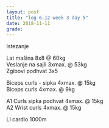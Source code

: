 ```yaml
---
layout: post
title: "log 6.12 week 3 day 5"
date: 2018-11-11
grade:
---
```


Istezanje

Lat mašina 8x8 @ 60kg   
Veslanje na sajli 3xmax. @ 53kg  
Zgibovi podhvat 3x5          

Biceps curls - sipka 4xmax. @ 15kg   
Biceps curls 4xmax. @ 9kg       

A1 Curls sipka podhvat 4xmax. @ 15kg     
A2 Wrist curls 4xmax. @ 15kg  

LI cardio 1000m     
